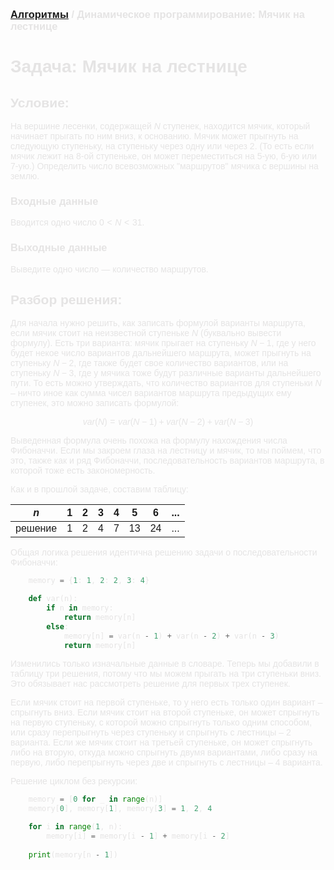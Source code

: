 <script type="text/javascript" id="MathJax-script" async
  src="https://cdn.jsdelivr.net/npm/mathjax@3/es5/tex-mml-chtml.js">
</script>

<script>
  MathJax = {
    tex: {
      inlineMath: [['$', '$']]
    }
  };
</script>

<span style="color: #E5E4E4; font-family: Helvetica;">

### [Алгоритмы](README.md) / Динамическое программирование: Мячик на лестнице

# **Задача: Мячик на лестнице**

## **Условие:**

На вершине лесенки, содержащей $N$ ступенек, находится мячик, который начинает прыгать по ним вниз, к основанию. Мячик может прыгнуть на следующую ступеньку, на ступеньку через одну или через $2$. (То есть если мячик лежит на $8$-ой ступеньке, он может переместиться на $5$-ую, $6$-ую или $7$-ую.) Определить число всевозможных "маршрутов" мячика с вершины на землю.

### **Входные данные**

Вводится одно число $0 < N < 31$.

### **Выходные данные**

Выведите одно число — количество маршрутов.

## **Разбор решения:**

Для начала нужно решить, как записать формулой варианты маршрута, если мячик стоит на неизвестной ступеньке $N$ (буквально вывести формулу). Есть три варианта: мячик прыгает на ступеньку $N - 1$, где у него будет некое число вариантов дальнейшего маршрута, может прыгнуть на ступеньку $N - 2$, где также будет свое количество вариантов, или на ступеньку $N - 3$, где у мячика тоже будут различные варианты дальнейшего пути. То есть можно утверждать, что количество вариантов для ступеньки $N$ – ничто иное как сумма чисел вариантов маршрута предыдущих ему ступенек, это можно записать формулой: 

$$var(N) = var(N - 1) + var(N - 2) + var(N - 3)$$
 
Выведенная формула очень похожа на формулу нахождения числа Фибоначчи. Если мы закроем глаза на лестницу и мячик, то мы поймем, что это, также как и ряд Фибоначчи, последовательность вариантов маршрута, в которой тоже есть закономерность.

Как и в прошлой задаче, составим таблицу:

|   $n$   | 1 | 2 | 3 | 4 | 5 | 6 | ... |
|---------|---|---|---|---|---|---|-----|
| решение | 1 | 2 | 4 | 7 | 13 | 24 | ... |

Общая логика решения идентична решению задачи о последовательности Фибоначчи:

```py
    memory = {1: 1, 2: 2, 3: 4}

    def var(n):
        if n in memory:
            return memory[n]
        else:
            memory[n] = var(n - 1) + var(n - 2) + var(n - 3)
            return memory[n]
```
        
Изменились только изначальные данные в словаре. Теперь мы добавили в таблицу три решения, потому что мы можем прыгать на три ступеньки вниз. Это обязывает нас рассмотреть решение для первых трех ступенек.

Если мячик стоит на первой ступеньке, то у него есть только один вариант – спрыгнуть вниз. Если мячик стоит на второй ступеньке, он может спрыгнуть на первую ступеньку, с которой можно спрыгнуть только одним способом, или сразу перепрыгнуть через ступеньку и спрыгнуть с лестницы – $2$ варианта. Если же мячик стоит на третьей ступеньке, он может спрыгнуть либо на вторую, откуда можно спрыгнуть двумя вариантами, либо сразу на первую, либо перепрыгнуть через две и спрыгнуть с лестницы – $4$ варианта.

Решение циклом без рекурсии:

```py
    memory = [0 for _ in range(n)]
    memory[0], memory[1], memory[3] = 1, 2, 4

    for i in range(1, n):
        memory[i] = memory[i - 1] + memory[i - 2]
        
    print(memory[n - 1])
```

